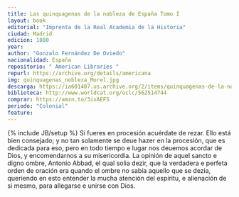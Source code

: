 ```yaml
---
title: Las quinquagenas de la nobleza de España Tomo I
layout: book
editorial: "Imprenta de la Real Academia de la Historia"
ciudad: Madrid
edicion: 1880
year: 
author: "Gonzalo Fernández De Oviedo"
nacionalidad: España
repositorio: " American Libraries "
repurl: https://archive.org/details/americana
img: quinquagenas_nobleza_Morel.jpg
descarga: https://ia601407.us.archive.org/2/items/quinquagenas-de-la-nobleza-de-espana-tomo-i-gonzalo-fernandez-de-oviedo/Quinquagenas%20de%20la%20nobleza%20de%20Espa%C3%B1a%20Tomo%20I%20-%20Gonzalo%20Fern%C3%A1ndez%20de%20Oviedo.pdf
biblioteca: http://www.worldcat.org/oclc/562514744
comprar: https://amzn.to/3ixAEFS 
periodo: "Colonial"
feature: 
---
```

{% include JB/setup %}
Si fueres en procesión acuérdate de rezar. Ello está bien consejado; y no tan solamente se deue hazer en la procesión, que es dedicada para eso, pero en todo tiempo e lugar nos deuemos acordar de Dios, y encomendarnos a su misericordia. La opinión de aquel sancto e digno ombre, Antonio Abbad, el qual solia dezir, que la verdadera e perfeta orden de oración era quando el ombre no sabía aquello que se dezia, queriendo en esto entender la mucha atención del espíritu, e alienación de si mesmo, para allegarse e unirse con Dios.
